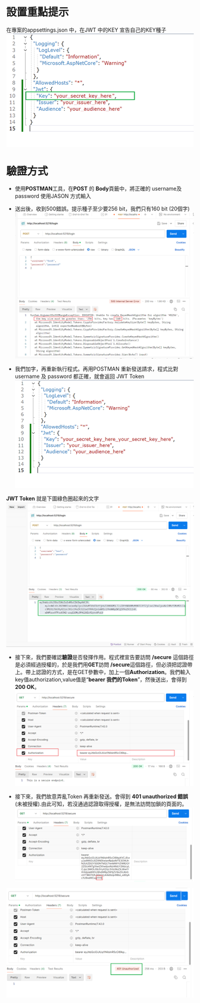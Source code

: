 # 設置重點提示
在專案的appsettings.json 中，在JWT 中的KEY 宣告自己的KEY種子
![1](images/1_appsettings_1.png?width=907&height=550)

# 驗證方式
-  使用**POSTMAN**工具，在**POST** 的 **Body**頁籤中，將正確的 username及password 使用JASON 方式輸入 
-  送出後，收到500錯誤。提示種子至少要256 bit，我們只有160 bit (20個字)
![4](images/2_send_post.png)


- 我們加字，再重新執行程式。再用POSTMAN 重新發送請求，程式比對username 及  password 都正確，就會返回 JWT Token
![2](images/1_appsettings_2.png)

**JWT Token** 就是下圖綠色圈起來的文字
![6](images/3_response_token.png)

- 接下來，我們要確認**驗證**是否發揮作用。程式裡宣告要訪問 **/secure** 這個路徑是必須經過授權的，於是我們用**GET**訪問 **/secure**這個路徑，但必須把認證帶上。帶上認證的方式，是在GET參數中，加上一個**Authorization**。我們輸入key值authorization,value值是“**bearer 我們的Token**”，然後送出，會得到**200 OK**。   
![7](images/4_get_test_and_ok.png)

- 接下來，我們故意弄亂Token 再重新發送。會得到 **401 unauthorized 錯誤**(未被授權).由此可知，若沒通過認證取得授權，是無法訪問加鎖的頁面的。
![8](images/5_use_wrong_token.png)

![9](images/6_get_401_error.png)
